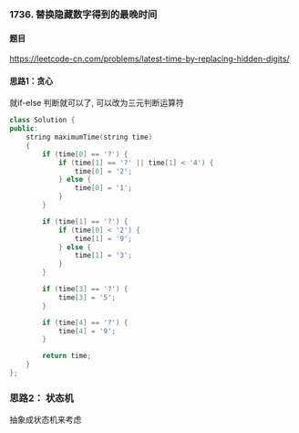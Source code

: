 ### 1736. 替换隐藏数字得到的最晚时间

#### 题目
https://leetcode-cn.com/problems/latest-time-by-replacing-hidden-digits/

#### 思路1：贪心
就if-else 判断就可以了, 可以改为三元判断运算符

```cpp
class Solution {
public:
    string maximumTime(string time)
    {
        if (time[0] == '?') {
            if (time[1] == '?' || time[1] < '4') {
                time[0] = '2';
            } else {
                time[0] = '1';
            }
        }

        if (time[1] == '?') {
            if (time[0] < '2') {
                time[1] = '9';
            } else {
                time[1] = '3';
            }
        }

        if (time[3] == '?') {
            time[3] = '5';
        }

        if (time[4] == '?') {
            time[4] = '9';
        }

        return time;
    }
};

```

### 思路2： 状态机

抽象成状态机来考虑